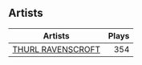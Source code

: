 ## Artists
Artists | Plays 
----- | -----: 
[THURL RAVENSCROFT](/artists/thurl-ravenscroft-89607) | 354


